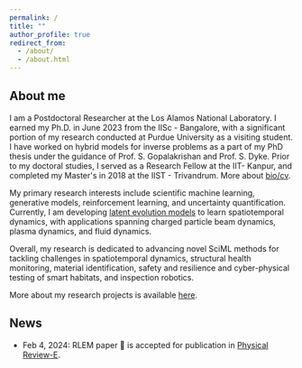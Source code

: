 ```yaml
---
permalink: /
title: ""
author_profile: true
redirect_from: 
  - /about/
  - /about.html
---
```

## About me
I am a Postdoctoral Researcher at the Los Alamos National Laboratory. I earned my Ph.D. in June 2023 from the IISc - Bangalore, with a significant portion of my research conducted at Purdue University as a visiting student. I have worked on hybrid models for inverse problems as a part of my PhD thesis under the guidance of Prof. S. Gopalakrishan and Prof. S. Dyke. Prior to my doctoral studies, I served as a Research Fellow at the IIT- Kanpur, and completed my Master's in 2018 at the IIST - Trivandrum. More about [bio/cv](https://mahindrautela.github.io/bio/).

My primary research interests include scientific machine learning, generative models, reinforcement learning, and uncertainty quantification. Currently, I am developing [latent evolution models](https://www.nature.com/articles/s41598-024-68944-0) to learn spatiotemporal dynamics, with applications spanning charged particle beam dynamics, plasma dynamics, and fluid dynamics.

Overall, my research is dedicated to advancing novel SciML methods for tackling challenges in spatiotemporal dynamics, structural health monitoring, material identification, safety and resilience and cyber-physical testing of smart habitats, and inspection robotics.

More about my research projects is available [here](https://mahindrautela.github.io/research/).

## News
* Feb 4, 2024: RLEM paper 📄 is accepted for publication in [Physical Review-E](https://journals.aps.org/pre/abstract/10.1103/PhysRevE.111.025307).
